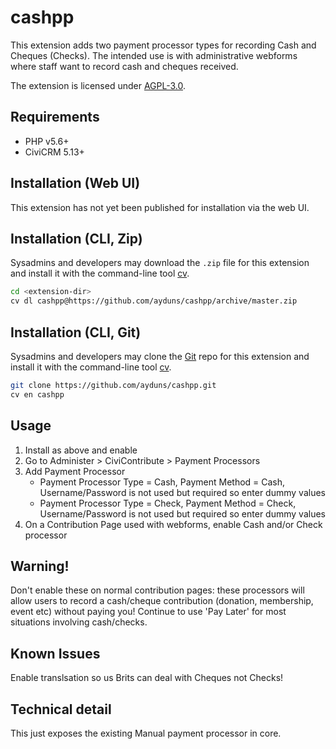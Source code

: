 # cashpp

This extension adds two payment processor types for recording Cash and Cheques (Checks).
The intended use is with administrative webforms where staff want to record cash and cheques received.

The extension is licensed under [AGPL-3.0](LICENSE.txt).

## Requirements

* PHP v5.6+
* CiviCRM 5.13+

## Installation (Web UI)

This extension has not yet been published for installation via the web UI.

## Installation (CLI, Zip)

Sysadmins and developers may download the `.zip` file for this extension and
install it with the command-line tool [cv](https://github.com/civicrm/cv).

```bash
cd <extension-dir>
cv dl cashpp@https://github.com/ayduns/cashpp/archive/master.zip
```

## Installation (CLI, Git)

Sysadmins and developers may clone the [Git](https://en.wikipedia.org/wiki/Git) repo for this extension and
install it with the command-line tool [cv](https://github.com/civicrm/cv).

```bash
git clone https://github.com/ayduns/cashpp.git
cv en cashpp
```

## Usage

1. Install as above and enable
2. Go to Administer > CiviContribute > Payment Processors
3. Add Payment Processor
   - Payment Processor Type = Cash, Payment Method = Cash, Username/Password is not used but required so enter dummy values
   - Payment Processor Type = Check, Payment Method = Check, Username/Password is not used but required so enter dummy values
4. On a Contribution Page used with webforms, enable Cash and/or Check processor

## Warning!

Don't enable these on normal contribution pages: these processors will allow users to record a cash/cheque contribution
(donation, membership, event etc) without paying you!  Continue to use 'Pay Later' for most situations involving cash/checks.

## Known Issues

Enable translsation so us Brits can deal with Cheques not Checks!

## Technical detail

This just exposes the existing Manual payment processor in core.

